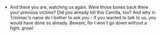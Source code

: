 - And there you are, watching us again. Were those bones back there your previous victims? Did you already kill this Camilla, too? And why in Trinimac's name do I
  bother to ask you - if you wanted to talk to us, you would have done so already. Beware, for I won't go down without a fight. *growl*
